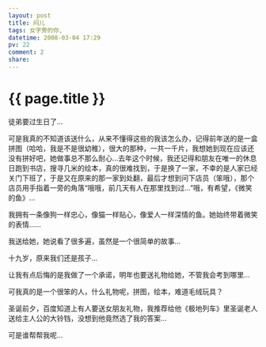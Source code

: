 ```yaml
---
layout: post
title: 闷儿
tags: 女字旁的你,
datetime: 2008-03-04 17:29
pv: 22
comment: 2
share: 
---
```


{{ page.title }}
================

 <p>徒弟要过生日了…</p><p>可是我真的不知道该送什么，从来不懂得这些的我该怎么办，记得前年送的是一盒拼图（哈哈，我是不是很幼稚），很大的那种，一共一千片，我想她到现在应该还没有拼好吧，她做事总不那么耐心...去年这个时候，我还记得和朋友在唯一的休息日跑到书店，搜寻几米的绘本，真的很难找到，于是换了一家，不幸的是人家已经关门下班了，于是又在原来的那一家到处翻，最后才想到问下店员（笨哦），那个店员用手指着一旁的角落“哦哦，前几天有人在那里找到过…”哦，有希望，《微笑的鱼》…</p><p>我拥有一条像狗一样忠心，像猫一样贴心，像爱人一样深情的鱼。她始终带着微笑的表情……</p><p>我送给她，她说看了很多遍，虽然是一个很简单的故事…</p><p>十九岁，原来我们还是孩子…</p><p>让我有点后悔的是我做了一个承诺，明年也要送礼物给她，不管我会考到哪里…</p><p>可我真的是一个很笨的人，什么礼物呢，拼图，绘本，难道毛绒玩具？</p><p>圣诞前夕，百度知道上有人要送女朋友礼物，我推荐给他《极地列车》里圣诞老人送给主人公的大铃铛，没想到他竟然选了我的答案…</p><p>可是谁帮帮我呢…</p> 

